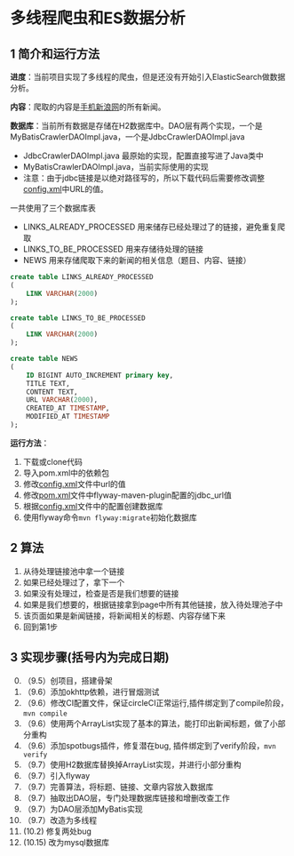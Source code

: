 # 多线程爬虫和ES数据分析

## 1 简介和运行方法

**进度**：当前项目实现了多线程的爬虫，但是还没有开始引入ElasticSearch做数据分析。


**内容**：爬取的内容是[手机新浪网](https://sina.cn)的所有新闻。



**数据库**：当前所有数据是存储在H2数据库中。DAO层有两个实现，一个是MyBatisCrawlerDAOImpl.java，一个是JdbcCrawlerDAOImpl.java
- JdbcCrawlerDAOImpl.java 最原始的实现，配置直接写进了Java类中
- MyBatisCrawlerDAOImpl.java，当前实际使用的实现
- 注意：由于jdbc链接是以绝对路径写的，所以下载代码后需要修改调整[config.xml](/src/main/resources/db/mybatis/config.xml)中URL的值。

一共使用了三个数据库表
- LINKS_ALREADY_PROCESSED 用来储存已经处理过了的链接，避免重复爬取
- LINKS_TO_BE_PROCESSED 用来存储待处理的链接
- NEWS 用来存储爬取下来的新闻的相关信息（题目、内容、链接）

```sql
create table LINKS_ALREADY_PROCESSED
(
	LINK VARCHAR(2000)
);

create table LINKS_TO_BE_PROCESSED
(
	LINK VARCHAR(2000)
);

create table NEWS
(
	ID BIGINT AUTO_INCREMENT primary key,
	TITLE TEXT,
	CONTENT TEXT,
	URL VARCHAR(2000),
	CREATED_AT TIMESTAMP,
	MODIFIED_AT TIMESTAMP
);
```

**运行方法**：
1. 下载或clone代码
2. 导入pom.xml中的依赖包
3. 修改[config.xml](/src/main/resources/db/mybatis/config.xml)文件中url的值
4. 修改[pom.xml]()文件中flyway-maven-plugin配置的jdbc_url值
4. 根据[config.xml](/pom.xml)文件中的配置创建数据库
5. 使用flyway命令`mvn flyway:migrate`初始化数据库


## 2 算法
1. 从待处理链接池中拿一个链接
2. 如果已经处理过了，拿下一个
3. 如果没有处理过，检查是否是我们想要的链接
4. 如果是我们想要的，根据链接拿到page中所有其他链接，放入待处理池子中
5. 该页面如果是新闻链接，将新闻相关的标题、内容存储下来
6. 回到第1步


## 3 实现步骤(括号内为完成日期)
0. （9.5）创项目，搭建骨架
1. （9.6）添加okhttp依赖，进行冒烟测试
2. （9.6）修改CI配置文件，保证circleCI正常运行,插件绑定到了compile阶段，`mvn compile`
3. （9.6）使用两个ArrayList实现了基本的算法，能打印出新闻标题，做了小部分重构
4. （9.6）添加spotbugs插件，修复潜在bug, 插件绑定到了verify阶段，`mvn verify`
5. （9.7）使用H2数据库替换掉ArrayList实现，并进行小部分重构
6. （9.7）引入flyway
7. （9.7）完善算法，将标题、链接、文章内容放入数据库
8. （9.7）抽取出DAO层，专门处理数据库链接和增删改查工作
9. （9.7）为DAO层添加MyBatis实现
10. （9.7）改造为多线程
11. (10.2) 修复两处bug
12. (10.15) 改为mysql数据库
